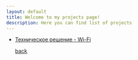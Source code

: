```yaml
---
layout: default
title: Welcome to my projects page!
description: Here you can find list of projects
---
```


* [Техническое решение - Wi-Fi](https://drive.google.com/file/d/11LRbAZjNweg41XpWzFcBZFOsHjzq1MX8/view?usp=sharing) 





   [back](./)                                                
